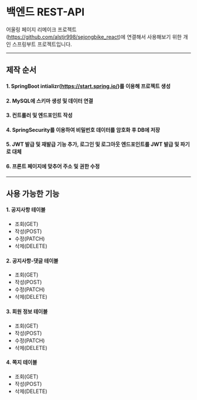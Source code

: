 # 백엔드 REST-API

어울링 페이지 리메이크 프로젝트(<https://github.com/alstjr998/sejongbike_react>)에 연결해서 사용해보기 위한 개인 스프링부트 프로젝트입니다.

---
## 제작 순서
#### 1. SpringBoot intializr(<https://start.spring.io/>)를 이용해 프로젝트 생성
#### 2. MySQL에 스키마 생성 및 데이터 연결
#### 3. 컨트롤러 및 엔드포인트 작성
#### 4. SpringSecurity를 이용하여 비밀번호 데이터를 암호화 후 DB에 저장
#### 5. JWT 발급 및 재발급 기능 추가, 로그인 및 로그아웃 엔드포인트를 JWT 발급 및 파기로 대체
#### 6. 프론트 페이지에 맞추어 주소 및 권한 수정

---
## 사용 가능한 기능
#### 1. 공지사항 테이블
- 조회(GET)
- 작성(POST)
- 수정(PATCH)
- 삭제(DELETE)
#### 2. 공지사항-댓글 테이블
- 조회(GET)
- 작성(POST)
- 수정(PATCH)
- 삭제(DELETE)
#### 3. 회원 정보 테이블
- 조회(GET)
- 작성(POST)
- 수정(PATCH)
- 삭제(DELETE)
#### 4. 쪽지 테이블
- 조회(GET)
- 작성(POST)
- 삭제(DELETE)